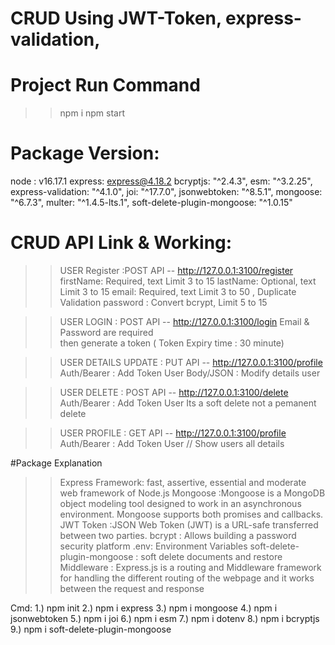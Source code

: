 # CRUD Using JWT-Token, express-validation, 

# Project Run Command
>> npm i
>> npm start

# Package Version:
  node : v16.17.1
  express: express@4.18.2
  bcryptjs: "^2.4.3",
  esm: "^3.2.25",
  express-validation: "^4.1.0",
  joi: "^17.7.0",
  jsonwebtoken: "^8.5.1",
  mongoose: "^6.7.3",
  multer: "^1.4.5-lts.1",
  soft-delete-plugin-mongoose: "^1.0.15"

# CRUD API Link & Working:
  >>USER Register :POST API --   http://127.0.0.1:3100/register 
    firstName: Required, text Limit 3 to 15 
    lastName: Optional, text Limit 3 to 15
    email: Required, text Limit 3 to 50 , Duplicate Validation
    password : Convert bcrypt, Limit 5 to 15

  >>USER LOGIN : POST API -- http://127.0.0.1:3100/login
    Email & Password are required  
    then generate a token ( Token Expiry time : 30 minute)

  >>USER DETAILS UPDATE : PUT API -- http://127.0.0.1:3100/profile 
    Auth/Bearer : Add Token User
    Body/JSON : Modify details user

  >>USER DELETE : POST API --  http://127.0.0.1:3100/delete
    Auth/Bearer : Add Token User
    Its a soft delete not a pemanent delete

  >>USER PROFILE : GET API -- http://127.0.0.1:3100/profile
    Auth/Bearer : Add Token User // Show users all details


#Package Explanation
>> Express Framework: fast, assertive, essential and moderate web framework of Node.js
>> Mongoose :Mongoose is a MongoDB object modeling tool designed to work in an asynchronous environment. Mongoose supports both promises and callbacks.
>> JWT Token :JSON Web Token (JWT) is a URL-safe  transferred between two parties.
>> bcrypt : Allows building a password security platform
>>.env: Environment Variables
>> soft-delete-plugin-mongoose : soft delete documents and restore
>>Middleware : Express.js is a routing and Middleware framework for handling the different routing of the webpage and it works between the request and response

















Cmd:
  1.) npm init
  2.) npm i express
  3.) npm i mongoose
  4.) npm i jsonwebtoken
  5.) npm i joi
  6.) npm i esm
  7.) npm i dotenv
  8.) npm i bcryptjs
  9.) npm i soft-delete-plugin-mongoose
  
